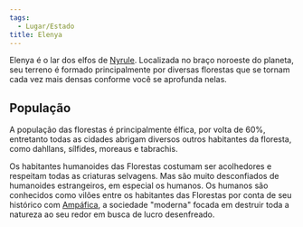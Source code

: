 ```yaml
---
tags:
  - Lugar/Estado
title: Elenya
---
```

Elenya é o lar dos elfos de [Nyrule](../index.md). Localizada no braço noroeste do planeta, seu terreno é formado principalmente por diversas florestas que se tornam cada vez mais densas conforme você se aprofunda nelas.

## População
A população das florestas é principalmente élfica, por volta de 60%, entretanto todas as cidades abrigam diversos outros habitantes da floresta, como dahllans, sílfides, moreaus e tabrachis.

Os habitantes humanoides das Florestas costumam ser acolhedores e respeitam todas as criaturas selvagens. Mas são muito desconfiados de humanoides estrangeiros, em especial os humanos. Os humanos são conhecidos como vilões entre os habitantes das Florestas por conta de seu histórico com [Ampáfica](../Amp%C3%A1fica/index.md), a sociedade "moderna" focada em destruir toda a natureza ao seu redor em busca de lucro desenfreado.
